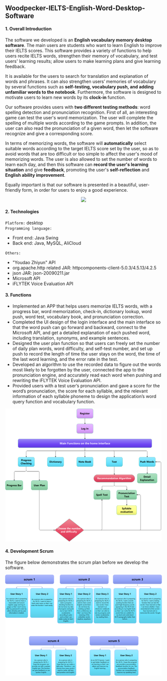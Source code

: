 ## Woodpecker-IELTS-English-Word-Desktop-Software
#### 1. Overall Introduction
The software we developed is an **English vocabulary memory desktop software**. The main users are students who want to learn English to improve their IELTS scores. This software provides a variety of functions to help users recite IELTS words, strengthen their memory of vocabulary, and test users' learning results; allow users to make learning plans and give learning feedback.

It is available for the users to search for translation and explanation of words and phrases. It can also strengthen users’ memories of vocabulary by several functions such as **self-testing, vocabulary push, and adding unfamiliar words to the notebook**. Furthermore, the software is designed to motivate users to learn new words by its **clock-in** function.

Our software provides users with **two different testing methods**: word spelling detection and pronunciation recognition. First of all, an interesting game can test the user's word memorization. The user will complete the spelling of multiple words according to the game prompts. In addition, the user can also read the pronunciation of a given word, then let the software recognize and give a corresponding score.

In terms of memorizing words, the software will **automatically** select suitable words according to the target IELTS score set by the user, so as to avoid words that are too difficult or too simple to affect the user's mood of memorizing words. The user is also allowed to set the number of words to learn each day, and then this software can **record the user's learning situation** and give **feedback**, promoting the user's **self-reflection** and **English ability improvement**.

Equally important is that our software is presented in a beautiful, user-friendly form, in order for users to enjoy a good experience. 

<div align=center><img src="https://github.com/WangHewei16/Woodpecker-IELTS-English-Word-Desktop-Software/blob/main/images/software%20poster.png" width="990"/></div>

#### 2. Technologies

`Platform:` desktop <br>
`Programming language:`
* Front end: Java Swing
* Back end: Java, MySQL, AliCloud


`Others:`
* "Youdao Zhiyun" API 
* org.apache.http related JAR: httpcomponents-client-5.0.3/4.5.13/4.2.5 
* json JAR: json-20090211.jar
* Microsoft API 
* iFLYTEK Voice Evaluation API


#### 3. Functions
* Implemented an APP that helps users memorize IELTS words, with a progress bar, word memorization, check-in, dictionary lookup, word push, word test, vocabulary book, and pronunciation correction. 
* Completed the UI design of the login interface and the main interface so that the word push can go forward and backward, connect to the Microsoft API, and get a detailed explanation of each pushed word, including translation, synonyms, and example sentences. 
* Designed the user plan function so that users can freely set the number of daily plan words, word difficulty, and self-test number, and set up push to record the length of time the user stays on the word, the time of the last word learning, and the error rate in the test. 
* Developed an algorithm to use the recorded data to figure out the words most likely to be forgotten by the user, connected the app to the pronunciation engine, and accurately read each word when pushing and rewriting the iFLYTEK Voice Evaluation API. 
* Provided users with a test user’s pronunciation and gave a score for the word’s pronunciation, the score for each syllable, and the relevant information of each syllable phoneme to design the application’s word query function and vocabulary function. 

<div align=center><img src="https://github.com/WangHewei16/Woodpecker-IELTS-English-Word-Desktop-Software/blob/main/images/function%20diagram.png" width="600"/></div>

#### 4. Development Scrum 
The figure below demonstrates the scrum plan before we develop the software.
<div align=center><img src="https://github.com/WangHewei16/Woodpecker-IELTS-English-Word-Desktop-Software/blob/main/images/develop%20scrum.png" width="550"/></div>
